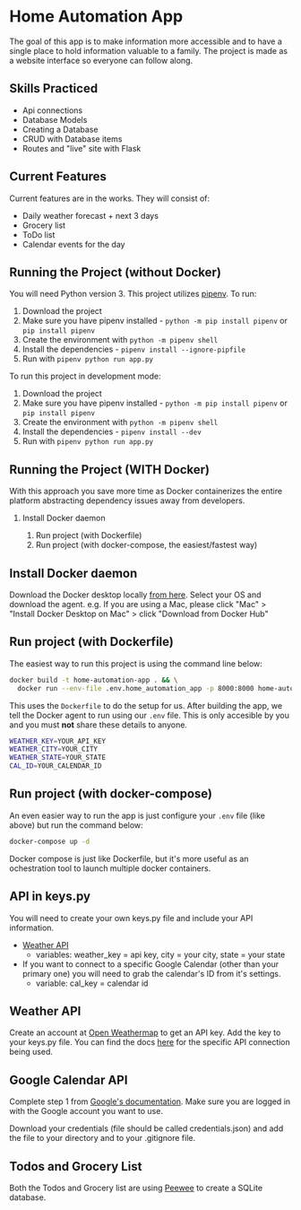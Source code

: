 # Home Automation App

The goal of this app is to make information more accessible and to have a single place to hold information valuable to a family. The project is made as a website interface so everyone can follow along.

## Skills Practiced

* Api connections
* Database Models
* Creating a Database
* CRUD with Database items
* Routes and "live" site with Flask

## Current Features

Current features are in the works. They will consist of:

* Daily weather forecast + next 3 days
* Grocery list
* ToDo list
* Calendar events for the day

## Running the Project (without Docker)

You will need Python version 3. This project utilizes [pipenv](https://realpython.com/pipenv-guide/). To run:

1. Download the project
2. Make sure you have pipenv installed - `python -m pip install pipenv` or `pip install pipenv`
3. Create the environment with `python -m pipenv shell`
4. Install the dependencies - `pipenv install --ignore-pipfile`
5. Run with `pipenv python run app.py`

To run this project in development mode:

1. Download the project
2. Make sure you have pipenv installed - `python -m pip install pipenv` or `pip install pipenv`
3. Create the environment with `python -m pipenv shell`
4. Install the dependencies - `pipenv install --dev`
5. Run with `pipenv python run app.py`

## Running the Project (WITH Docker)

With this approach you save more time as Docker containerizes the entire platform abstracting dependency issues away from developers.

1. Install Docker daemon

    1. Run project (with Dockerfile)
    2. Run project (with docker-compose, the easiest/fastest way)


## Install Docker daemon

Download the Docker desktop locally [from here](https://docs.docker.com/desktop/). Select your OS and download the agent. e.g. If you are using a Mac, please click "Mac" > "Install Docker Desktop on Mac" > click "Download from Docker Hub"

## Run project (with Dockerfile)

The easiest way to run this project is using the command line below:

```bash
docker build -t home-automation-app . && \
  docker run --env-file .env.home_automation_app -p 8000:8000 home-automation-app
```

This uses the `Dockerfile` to do the setup for us. After building the app, we tell the Docker agent to run using our `.env` file. This is only accesible by you and you must **not** share these details to anyone.

```bash
WEATHER_KEY=YOUR_API_KEY
WEATHER_CITY=YOUR_CITY
WEATHER_STATE=YOUR_STATE
CAL_ID=YOUR_CALENDAR_ID
```

## Run project (with docker-compose)

An even easier way to run the app is just configure your `.env` file (like above) but run the command below:

```bash
docker-compose up -d
```

Docker compose is just like Dockerfile, but it's more useful as an ochestration tool to launch multiple docker containers.

## API in keys.py

You will need to create your own keys.py file and include your API information.

* [Weather API](https://openweathermap.org/)
  * variables: weather_key = api key, city = your city, state = your state
* If you want to connect to a specific Google Calendar (other than your primary one) you will need to grab the calendar's ID from it's settings.
  * variable: cal_key = calendar id

## Weather API

Create an account at [Open Weathermap](https://openweathermap.org/) to get an API key. Add the key to your keys.py file. You can find the docs [here](https://openweathermap.org/forecast5) for the specific API connection being used.

## Google Calendar API

Complete step 1 from [Google's documentation](https://developers.google.com/calendar/quickstart/python?authuser=1). Make sure you are logged in with the Google account you want to use.

Download your credentials (file should be called credentials.json) and add the file to your directory and to your .gitignore file.

## Todos and Grocery List

Both the Todos and Grocery list are using [Peewee](http://docs.peewee-orm.com/en/latest/) to create  a SQLite database.

